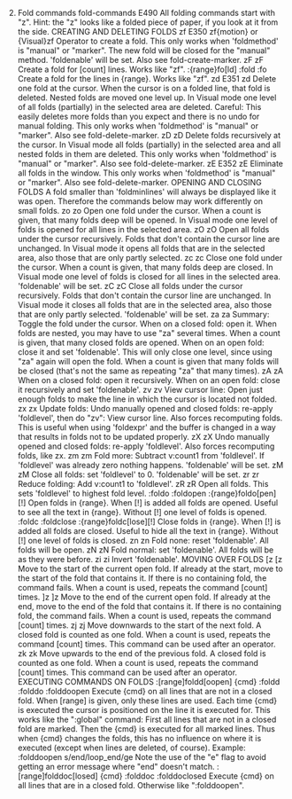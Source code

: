 2. Fold commands
fold-commands E490
All folding commands start with "z".  Hint: the "z" looks like a folded piece
of paper, if you look at it from the side.
CREATING AND DELETING FOLDS
							zf E350
zf{motion}  or
{Visual}zf	Operator to create a fold.
		This only works when 'foldmethod' is "manual" or "marker".
		The new fold will be closed for the "manual" method.
		'foldenable' will be set.
		Also see fold-create-marker.
							zF
zF		Create a fold for [count] lines.  Works like "zf".
:{range}fo[ld]						:fold :fo
		Create a fold for the lines in {range}.  Works like "zf".
							zd E351
zd		Delete one fold at the cursor.  When the cursor is on a folded
		line, that fold is deleted.  Nested folds are moved one level
		up.  In Visual mode one level of all folds (partially) in the
		selected area are deleted.
		Careful: This easily deletes more folds than you expect and
		there is no undo for manual folding.
		This only works when 'foldmethod' is "manual" or "marker".
		Also see fold-delete-marker.
							zD
zD		Delete folds recursively at the cursor.  In Visual mode all
		folds (partially) in the selected area and all nested folds in
		them are deleted.
		This only works when 'foldmethod' is "manual" or "marker".
		Also see fold-delete-marker.
							zE E352
zE		Eliminate all folds in the window.
		This only works when 'foldmethod' is "manual" or "marker".
		Also see fold-delete-marker.
OPENING AND CLOSING FOLDS
A fold smaller than 'foldminlines' will always be displayed like it was open.
Therefore the commands below may work differently on small folds.
							zo
zo		Open one fold under the cursor.  When a count is given, that
		many folds deep will be opened.  In Visual mode one level of
		folds is opened for all lines in the selected area.
							zO
zO		Open all folds under the cursor recursively.  Folds that don't
		contain the cursor line are unchanged.
		In Visual mode it opens all folds that are in the selected
		area, also those that are only partly selected.
							zc
zc		Close one fold under the cursor.  When a count is given, that
		many folds deep are closed.  In Visual mode one level of folds
		is closed for all lines in the selected area.
		'foldenable' will be set.
							zC
zC		Close all folds under the cursor recursively.  Folds that
		don't contain the cursor line are unchanged.
		In Visual mode it closes all folds that are in the selected
		area, also those that are only partly selected.
		'foldenable' will be set.
							za
za		Summary: Toggle the fold under the cursor.
		When on a closed fold: open it.  When folds are nested, you
		may have to use "za" several times.  When a count is given,
		that many closed folds are opened.
		When on an open fold: close it and set 'foldenable'.  This
		will only close one level, since using "za" again will open
		the fold.  When a count is given that many folds will be
		closed (that's not the same as repeating "za" that many
		times).
							zA
zA		When on a closed fold: open it recursively.
		When on an open fold: close it recursively and set
		'foldenable'.
							zv
zv		View cursor line: Open just enough folds to make the line in
		which the cursor is located not folded.
							zx
zx		Update folds: Undo manually opened and closed folds: re-apply
		'foldlevel', then do "zv": View cursor line.
		Also forces recomputing folds.  This is useful when using
		'foldexpr' and the buffer is changed in a way that results in
		folds not to be updated properly.
							zX
zX		Undo manually opened and closed folds: re-apply 'foldlevel'.
		Also forces recomputing folds, like zx.
							zm
zm		Fold more: Subtract v:count1 from 'foldlevel'.  If 'foldlevel' was
		already zero nothing happens.
		'foldenable' will be set.
							zM
zM		Close all folds: set 'foldlevel' to 0.
		'foldenable' will be set.
							zr
zr		Reduce folding: Add v:count1 to 'foldlevel'.
							zR
zR		Open all folds.  This sets 'foldlevel' to highest fold level.
							:foldo :foldopen
:{range}foldo[pen][!]
		Open folds in {range}.  When [!] is added all folds are
		opened.  Useful to see all the text in {range}.  Without [!]
		one level of folds is opened.
							:foldc :foldclose
:{range}foldc[lose][!]
		Close folds in {range}.  When [!] is added all folds are
		closed.  Useful to hide all the text in {range}.  Without [!]
		one level of folds is closed.
							zn
zn		Fold none: reset 'foldenable'.  All folds will be open.
							zN
zN		Fold normal: set 'foldenable'.  All folds will be as they
		were before.
							zi
zi		Invert 'foldenable'.
MOVING OVER FOLDS
							[z
[z		Move to the start of the current open fold.  If already at the
		start, move to the start of the fold that contains it.  If
		there is no containing fold, the command fails.
		When a count is used, repeats the command [count] times.
							]z
]z		Move to the end of the current open fold.  If already at the
		end, move to the end of the fold that contains it.  If there
		is no containing fold, the command fails.
		When a count is used, repeats the command [count] times.
							zj
zj		Move downwards to the start of the next fold.  A closed fold
		is counted as one fold.
		When a count is used, repeats the command [count] times.
		This command can be used after an operator.
							zk
zk		Move upwards to the end of the previous fold.  A closed fold
		is counted as one fold.
		When a count is used, repeats the command [count] times.
		This command can be used after an operator.
EXECUTING COMMANDS ON FOLDS
:[range]foldd[oopen] {cmd}			:foldd :folddo :folddoopen
		Execute {cmd} on all lines that are not in a closed fold.
		When [range] is given, only these lines are used.
		Each time {cmd} is executed the cursor is positioned on the
		line it is executed for.
		This works like the ":global" command: First all lines that
		are not in a closed fold are marked.  Then the {cmd} is
		executed for all marked lines.  Thus when {cmd} changes the
		folds, this has no influence on where it is executed (except
		when lines are deleted, of course).
		Example:
:folddoopen s/end/loop_end/ge
		Note the use of the "e" flag to avoid getting an error message
		where "end" doesn't match.
:[range]folddoc[losed] {cmd}			:folddoc :folddoclosed
		Execute {cmd} on all lines that are in a closed fold.
		Otherwise like ":folddoopen".
